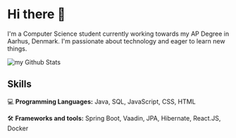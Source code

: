 <!--
**madshd/madshd** is a ✨ _special_ ✨ repository because its `README.md` (this file) appears on your GitHub profile.

Here are some ideas to get you started:

- 🔭 I’m currently working on ...
- 🌱 I’m currently learning ...
- 👯 I’m looking to collaborate on ...
- 🤔 I’m looking for help with ...
- 💬 Ask me about ...
- 📫 How to reach me: ...
- 😄 Pronouns: ...
- ⚡ Fun fact: ...
-->
# Hi there 👋

I'm a Computer Science student currently working towards my AP Degree in Aarhus, Denmark. I'm passionate about technology and eager to learn new things.

<img align="center" src="https://github-readme-stats.vercel.app/api?username=madshd&include_all_commits=true&count_private=true&show_icons=true&line_height=20&title_color=2B5BBD&icon_color=1124BB&text_color=A1A1A1&bg_color=0,000000,130F40" alt="my Github Stats"/>

## Skills

💻 **Programming Languages:** Java, SQL, JavaScript, CSS, HTML

🛠️ **Frameworks and tools:** Spring Boot, Vaadin, JPA, Hibernate, React.JS, Docker
